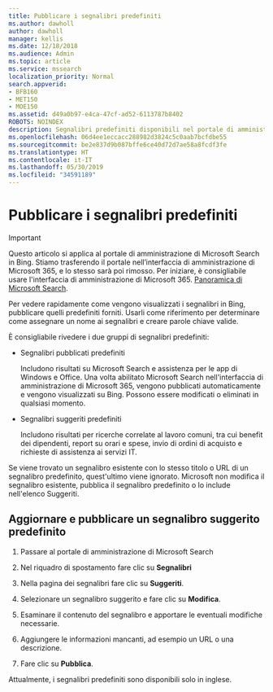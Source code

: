 ```yaml
---
title: Pubblicare i segnalibri predefiniti
ms.author: dawholl
author: dawholl
manager: kellis
ms.date: 12/18/2018
ms.audience: Admin
ms.topic: article
ms.service: mssearch
localization_priority: Normal
search.appverid:
- BFB160
- MET150
- MOE150
ms.assetid: d49a0b97-e4ca-47cf-ad52-6113787b8402
ROBOTS: NOINDEX
description: Segnalibri predefiniti disponibili nel portale di amministrazione di Microsoft Search
ms.openlocfilehash: 06d4ee1eccacc288982d3824c5c0aab7bcfdbe55
ms.sourcegitcommit: be2e837d9b087bffe6ce40d72d7ae58a8fcdf3fe
ms.translationtype: HT
ms.contentlocale: it-IT
ms.lasthandoff: 05/30/2019
ms.locfileid: "34591189"
---
```

# <a name="publish-default-bookmarks"></a>Pubblicare i segnalibri predefiniti

> [!IMPORTANT]
> Questo articolo si applica al portale di amministrazione di Microsoft Search in Bing. Stiamo trasferendo il portale nell’interfaccia di amministrazione di Microsoft 365, e lo stesso sarà poi rimosso. Per iniziare, è consigliabile usare l'interfaccia di amministrazione di Microsoft 365. [Panoramica di Microsoft Search](overview-microsoft-search.md).

Per vedere rapidamente come vengono visualizzati i segnalibri in Bing, pubblicare quelli predefiniti forniti. Usarli come riferimento per determinare come assegnare un nome ai segnalibri e creare parole chiave valide.
  
È consigliabile rivedere i due gruppi di segnalibri predefiniti:
  
- Segnalibri pubblicati predefiniti
    
    Includono risultati su Microsoft Search e assistenza per le app di Windows e Office. Una volta abilitato Microsoft Search nell'interfaccia di amministrazione di Microsoft 365, vengono pubblicati automaticamente e vengono visualizzati su Bing. Possono essere modificati o eliminati in qualsiasi momento.
    
- Segnalibri suggeriti predefiniti
    
    Includono risultati per ricerche correlate al lavoro comuni, tra cui benefit dei dipendenti, report su orari e spese, invio di ordini di acquisto e richieste di assistenza ai servizi IT.
    
Se viene trovato un segnalibro esistente con lo stesso titolo o URL di un segnalibro predefinito, quest'ultimo viene ignorato. Microsoft non modifica il segnalibro esistente, pubblica il segnalibro predefinito o lo include nell'elenco Suggeriti.
  
## <a name="update-and-publish-a-default-suggested-bookmark"></a>Aggiornare e pubblicare un segnalibro suggerito predefinito

1. Passare al portale di amministrazione di Microsoft Search
    
2. Nel riquadro di spostamento fare clic su **Segnalibri**
    
3. Nella pagina dei segnalibri fare clic su **Suggeriti**.
    
4. Selezionare un segnalibro suggerito e fare clic su **Modifica**.
    
5. Esaminare il contenuto del segnalibro e apportare le eventuali modifiche necessarie.
    
6. Aggiungere le informazioni mancanti, ad esempio un URL o una descrizione.
    
7. Fare clic su **Pubblica**.
    
Attualmente, i segnalibri predefiniti sono disponibili solo in inglese. 

  


